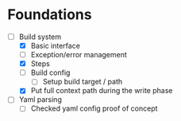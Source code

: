 # Foundations
- [ ] Build system
  - [X] Basic interface
  - [ ] Exception/error management
  - [X] Steps
  - [ ] Build config
    - [ ] Setup build target / path
  - [X] Put full context path during the write phase
- [ ] Yaml parsing
  - [ ] Checked yaml config proof of concept